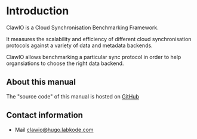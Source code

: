 # Introduction

ClawIO is a Cloud Synchronisation Benchmarking Framework.

It measures the scalability and efficiency of different cloud synchronisation protocols against a variety of data and metadata backends.

ClawIO allows benchmarking a particular sync protocol in order to help organsiations to choose the right data backend.

## About this manual

The "source code" of this manual is hosted on [GitHub]( https://github.com/clawio/documentation)

## Contact information

* Mail [clawio@hugo.labkode.com](mailto:clawio@hugo.labkode.com)

